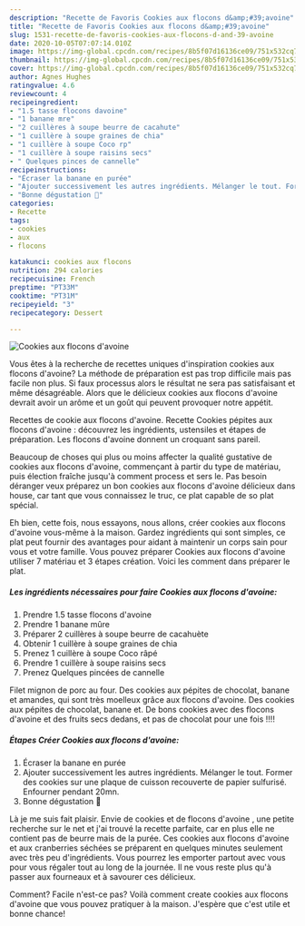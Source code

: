 ```yaml
---
description: "Recette de Favoris Cookies aux flocons d&amp;#39;avoine"
title: "Recette de Favoris Cookies aux flocons d&amp;#39;avoine"
slug: 1531-recette-de-favoris-cookies-aux-flocons-d-and-39-avoine
date: 2020-10-05T07:07:14.010Z
image: https://img-global.cpcdn.com/recipes/8b5f07d16136ce09/751x532cq70/cookies-aux-flocons-davoine-photo-principale-de-la-recette.jpg
thumbnail: https://img-global.cpcdn.com/recipes/8b5f07d16136ce09/751x532cq70/cookies-aux-flocons-davoine-photo-principale-de-la-recette.jpg
cover: https://img-global.cpcdn.com/recipes/8b5f07d16136ce09/751x532cq70/cookies-aux-flocons-davoine-photo-principale-de-la-recette.jpg
author: Agnes Hughes
ratingvalue: 4.6
reviewcount: 4
recipeingredient:
- "1.5 tasse flocons davoine"
- "1 banane mre"
- "2 cuillères à soupe beurre de cacahute"
- "1 cuillère à soupe graines de chia"
- "1 cuillère à soupe Coco rp"
- "1 cuillère à soupe raisins secs"
- " Quelques pinces de cannelle"
recipeinstructions:
- "Écraser la banane en purée"
- "Ajouter successivement les autres ingrédients. Mélanger le tout. Former des cookies sur une plaque de cuisson recouverte de papier sulfurisé. Enfourner pendant 20mn."
- "Bonne dégustation 🤗"
categories:
- Recette
tags:
- cookies
- aux
- flocons

katakunci: cookies aux flocons 
nutrition: 294 calories
recipecuisine: French
preptime: "PT33M"
cooktime: "PT31M"
recipeyield: "3"
recipecategory: Dessert

---
```



![Cookies aux flocons d&#39;avoine](https://img-global.cpcdn.com/recipes/8b5f07d16136ce09/751x532cq70/cookies-aux-flocons-davoine-photo-principale-de-la-recette.jpg)

Vous êtes à la recherche de recettes uniques d'inspiration cookies aux flocons d&#39;avoine? La méthode de préparation est pas trop difficile mais pas facile non plus. Si faux processus alors le résultat ne sera pas satisfaisant et même désagréable. Alors que le délicieux cookies aux flocons d&#39;avoine devrait avoir un arôme et un goût qui peuvent provoquer notre appétit.

Recettes de cookie aux flocons d&#39;avoine. Recette Cookies pépites aux flocons d&#39;avoine : découvrez les ingrédients, ustensiles et étapes de préparation. Les flocons d&#39;avoine donnent un croquant sans pareil.

Beaucoup de choses qui plus ou moins affecter la qualité gustative de cookies aux flocons d&#39;avoine, commençant à partir du type de matériau, puis élection fraîche jusqu'à comment process et sers le. Pas besoin déranger veux préparez un bon cookies aux flocons d&#39;avoine délicieux dans house, car tant que vous connaissez le truc, ce plat capable de so plat spécial.


Eh bien, cette fois, nous essayons, nous allons, créer cookies aux flocons d&#39;avoine vous-même à la maison. Gardez ingrédients qui sont simples, ce plat peut fournir des avantages pour aidant à maintenir un corps sain pour vous et votre famille. Vous pouvez préparer Cookies aux flocons d&#39;avoine utiliser 7 matériau et 3 étapes création. Voici les comment dans préparer le plat.

<!--inarticleads1-->

##### Les ingrédients nécessaires pour faire Cookies aux flocons d&#39;avoine:

1. Prendre 1.5 tasse flocons d&#39;avoine
1. Prendre 1 banane mûre
1. Préparer 2 cuillères à soupe beurre de cacahuète
1. Obtenir 1 cuillère à soupe graines de chia
1. Prenez 1 cuillère à soupe Coco râpé
1. Prendre 1 cuillère à soupe raisins secs
1. Prenez  Quelques pincées de cannelle


Filet mignon de porc au four. Des cookies aux pépites de chocolat, banane et amandes, qui sont très moelleux grâce aux flocons d&#39;avoine. Des cookies aux pépites de chocolat, banane et. De bons cookies avec des flocons d&#39;avoine et des fruits secs dedans, et pas de chocolat pour une fois !!!! 

<!--inarticleads2-->

##### Étapes Créer Cookies aux flocons d&#39;avoine:

1. Écraser la banane en purée
1. Ajouter successivement les autres ingrédients. Mélanger le tout. Former des cookies sur une plaque de cuisson recouverte de papier sulfurisé. Enfourner pendant 20mn.
1. Bonne dégustation 🤗


Là je me suis fait plaisir. Envie de cookies et de flocons d&#39;avoine , une petite recherche sur le net et j&#39;ai trouvé la recette parfaite, car en plus elle ne contient pas de beurre mais de la purée. Ces cookies aux flocons d&#39;avoine et aux cranberries séchées se préparent en quelques minutes seulement avec très peu d&#39;ingrédients. Vous pourrez les emporter partout avec vous pour vous régaler tout au long de la journée. Il ne vous reste plus qu&#39;à passer aux fourneaux et à savourer ces délicieux. 


Comment? Facile n'est-ce pas? Voilà comment create cookies aux flocons d&#39;avoine que vous pouvez pratiquer à la maison. J'espère que c'est utile et bonne chance!
